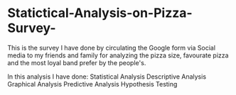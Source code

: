 # Statictical-Analysis-on-Pizza-Survey-
This is the survey I have done by circulating the Google form via Social media to my friends and family for analyzing the pizza size, favourate pizza and the most loyal band prefer by the people's.  

In this analysis I have done:
Statistical Analysis
Descriptive Analysis
Graphical Analysis
Predictive Analysis
Hypothesis Testing


